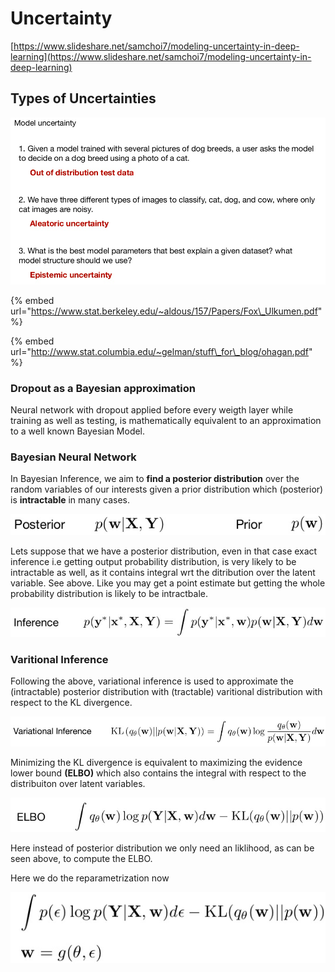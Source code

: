 # Uncertainty

[https://www.slideshare.net/samchoi7/modeling-uncertainty-in-deep-learning](https://www.slideshare.net/samchoi7/modeling-uncertainty-in-deep-learning)

## Types of Uncertainties

![](../.gitbook/assets/image%20%28141%29.png)

{% embed url="https://www.stat.berkeley.edu/~aldous/157/Papers/Fox\_Ulkumen.pdf" %}

{% embed url="http://www.stat.columbia.edu/~gelman/stuff\_for\_blog/ohagan.pdf" %}



#### 

#### 



### Dropout as a Bayesian approximation

Neural network with dropout applied before every weigth layer while training as well as testing, is mathematically equivalent to an approximation to a well known Bayesian Model.

### Bayesian Neural Network

In Bayesian Inference, we aim to **find a posterior distribution** over the random variables of our interests given a prior distribution which \(posterior\) is **intractable** in many cases.

![](../.gitbook/assets/image%20%2853%29.png)

Lets suppose that we have a posterior distribution, even in that case exact inference i.e getting output probability distribution, is very likely to be intractable as well, as it contains integral wrt the ditribution over the latent variable. See above. Like you may get a point estimate but getting the whole probability distribution is likely to be intractbale. 

![](../.gitbook/assets/image%20%2841%29.png)

### Varitional Inference

Following the above, variational inference is used to approximate the \(intractable\) posterior distribution with \(tractable\) varitional distribution with respect to the KL divergence. 

![](../.gitbook/assets/image%20%2889%29.png)

Minimizing the KL divergence is equivalent to maximizing the evidence lower bound **\(ELBO\)** which also contains the integral with respect to the distribuiton over latent variables.

![](../.gitbook/assets/image%20%2849%29.png)

Here instead of posterior distribution we only need an liklihood, as can be seen above, to compute the ELBO.   
  
Here we do the reparametrization now

![](../.gitbook/assets/image%20%2873%29.png)

